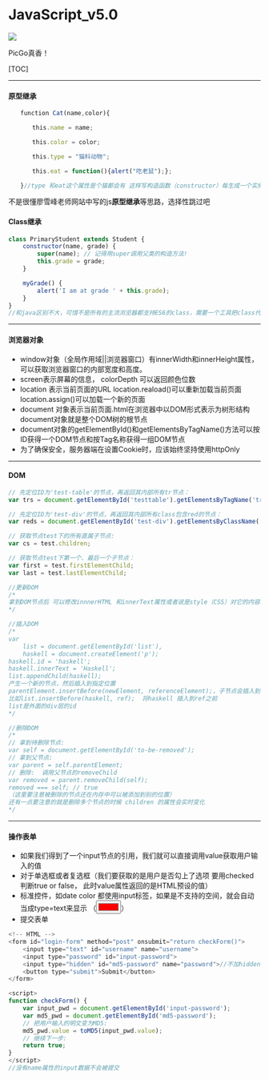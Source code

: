 # JavaScript_v5.0

![](https://theskyhouse.oss-cn-hangzhou.aliyuncs.com/F79DF235-A5F7-4035-B01B-5310EDA24AAB.JPG)

PicGo真香！

[TOC]

------

#### 原型继承

```javascript
　　function Cat(name,color){

　　　　this.name = name;

　　　　this.color = color;

　　　　this.type = "猫科动物";

　　　　this.eat = function(){alert("吃老鼠");};

　　}//type 和eat这个属性是个猫都会有 这样写构造函数（constructor）每生成一个实例就会重复内容多占用内存，所以 可以通过Cat.prototype.type=“猫科动物”这种方法 直接定义在它的原型对象上 （可以理解成java中的父类吧）
```

不是很懂廖雪峰老师网站中写的js**原型继承**等思路，选择性跳过吧

#### Class继承

```javascript
class PrimaryStudent extends Student {
    constructor(name, grade) {
        super(name); // 记得用super调用父类的构造方法!
        this.grade = grade;
    }

    myGrade() {
        alert('I am at grade ' + this.grade);
    }
}
//和java区别不大，可惜不是所有的主流浏览器都支持ES6的class，需要一个工具把class代码转换为传统的prototype代码，可以试试Babel这个工具。
```

------

#### 浏览器对象

- window对象（全局作用域||浏览器窗口）有innerWidth和innerHeight属性，可以获取浏览器窗口的内部宽度和高度。
- screen表示屏幕的信息， colorDepth 可以返回颜色位数
- location 表示当前页面的URL location.reaload()可以重新加载当前页面 location.assign()可以加载一个新的页面
- document 对象表示当前页面.html在浏览器中以DOM形式表示为树形结构 document对象就是整个DOM树的根节点
- document对象的getElementById()和getElementsByTagName()方法可以按ID获得一个DOM节点和按Tag名称获得一组DOM节点
- 为了确保安全，服务器端在设置Cookie时，应该始终坚持使用httpOnly

------

#### DOM

```javascript
// 先定位ID为'test-table'的节点，再返回其内部所有tr节点：
var trs = document.getElementById('testtable').getElementsByTagName('tr');

// 先定位ID为'test-div'的节点，再返回其内部所有class包含red的节点：
var reds = document.getElementById('test-div').getElementsByClassName('red');

// 获取节点test下的所有直属子节点:
var cs = test.children;

// 获取节点test下第一个、最后一个子节点：
var first = test.firstElementChild;
var last = test.lastElementChild;

//更新DOM
/*
拿到DOM节点后 可以修改innnerHTML 和innerText属性或者说是style（CSS）对它的内容进行修改（我理解的innerHTML就是该节点后面的全部代码（包括标签）；innerText指该节点后面的全部文本内容（忽略标签） 一般来说用前者多一点 符合W3C的标准
*/

//插入DOM
/*
var
    list = document.getElementById('list'),
    haskell = document.createElement('p');
haskell.id = 'haskell';
haskell.innerText = 'Haskell';
list.appendChild(haskell);
产生一个新的节点，然后插入到指定位置
parentElement.insertBefore(newElement, referenceElement);，子节点会插入到referenceElement之前。
比如list.insertBefore(haskell, ref);  将haskell 插入到ref之前 
list是外面的div层的id
*/

//删除DOM
/*
// 拿到待删除节点:
var self = document.getElementById('to-be-removed');
// 拿到父节点:
var parent = self.parentElement;
// 删除:	调用父节点的removeChild 
var removed = parent.removeChild(self);  
removed === self; // true
（这里要注意被删除的节点还在内存中可以被添加到别的位置）
还有一点要注意的就是删除多个节点的时候 children 的属性会实时变化
*/


```

------

#### 操作表单

- 如果我们得到了一个input节点的引用，我们就可以直接调用value获取用户输入的值
- 对于单选框或者复选框（我们要获取的是用户是否勾上了选项  要用checked判断true or false， 此时value属性返回的是HTML预设的值）
- 标准控件，如date color 都使用input标签，如果是不支持的空间，就会自动当成type=text来显示 （<input type="color" value="#ff0000">）
- 提交表单 

```javascript
<!-- HTML -->
<form id="login-form" method="post" onsubmit="return checkForm()">
    <input type="text" id="username" name="username">
    <input type="password" id="input-password">
    <input type="hidden" id="md5-password" name="password">//不加hidden 口令框会有32个* （MD5有32个字符）
    <button type="submit">Submit</button>
</form>

<script>
function checkForm() {
    var input_pwd = document.getElementById('input-password');
    var md5_pwd = document.getElementById('md5-password');
    // 把用户输入的明文变为MD5:
    md5_pwd.value = toMD5(input_pwd.value);
    // 继续下一步:
    return true;
}
</script>
//没有name属性的input数据不会被提交
```

